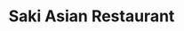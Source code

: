 ---
layout: place
title: "Saki Asian Restaurant"
permalink: /missouri/gladstone/saki-asian-restaurant.html
stateAbbr: MO
stateName: Missouri
cityName: Gladstone
seo:
  name: "Saki Asian Restaurant"
  type: Restaurant
  links: null
description: "Saki Asian Restaurant serves delicious sushi in Gladstone, Missouri. Try fresh Japanese dishes for a great dining experience. "
place_id: ChIJkbf167z3wIcRy4DxTBv97ek
photos:
  - name: >-
      places/ChIJkbf167z3wIcRy4DxTBv97ek/photos/AeeoHcKoK0jR4CqxqhSb_hvuufB_daplLHdkjWiCaLQLuRI5mfjfwVPCZ0miGDIGmHeHkxRvhS9hfAwxYhx7oDej38iFzt5Dv3cdoH1qENU0kUS28XqHut3V3gzH9t4wNz4hgZmuZ3ZEYvI4nYuJb2z93610GjKsWdulgUC5nrcQTwUwjvu6aNeshNNBqEd0XiXeuw022Y9DYhWo7kRVYKQRE1R76ap_KgNyB4pgKNPtc3w3bvsTUV_R4t5Y_2WuZNFYacwHyekA9mKOBsNmWtAKE1AMzXodPg1GcOOVPDYlOqCM9wtIEyi_hYqOsV9v8nma1mOmQHC2Z4bCBPBQRFdYzviRmup1uvm58KOF2tyz0Ff9tnjRZeI_-r2ZO5gmX4V2ckTvhmnEKE2WkHSZAlWOlcCtT9FcxZa2F0f72Hs_04PfNW12MU8a9vgPOyEFZP0s
    widthPx: 4080
    heightPx: 3072
    authorAttributions:
      - displayName: Alexander Vallar
        uri: https://maps.google.com/maps/contrib/103306450463099673445
        photoUri: >-
          https://lh3.googleusercontent.com/a-/ALV-UjU-h-ywPqYbbDh86nK0AuWR60FKGip0GANglYe2pnPArZtwifdU3g=s100-p-k-no-mo
    flagContentUri: >-
      https://www.google.com/local/imagery/report/?cb_client=maps_api_places.places_api&image_key=!1e10!2sCIABIhAGbwPTiA1qlmevy6AAB2EF&hl=en-US
    googleMapsUri: >-
      https://www.google.com/maps/place//data=!3m4!1e2!3m2!1sCIABIhAGbwPTiA1qlmevy6AAB2EF!2e10!4m2!3m1!1s0x87c0f7bcebf5b791:0xe9edfd1b4cf180cb
  - name: >-
      places/ChIJkbf167z3wIcRy4DxTBv97ek/photos/AeeoHcKqwvcGCNsPPnjElngSRrvuDMsI0Lz73dg3bJERuT1XrlIQFNRIjwK-q4nMnfFBYF8gCejk1QbILGt9IcKyE0MZ-raxbrrH8-OaewmXv7Do9zfC22-rSD_Cw4jPC-l_FaedAOXbbHLIF9A2S5fexJ6oCKAEH-n9FfYHLfDp8ATUHzndMOKwxuvYA8dVaJOM8tuY5OGO-fPkInAYr615HpmW9LYCyKblFJUdZ0osrpMqSWUyF4I9aLm261-ia2k5VBKcmDYQ7dH8cv4Kw8N9KeSe5kPaNKHOMA5HgPY4ivqNfEbFhW_AVDATy8mFR9ogQv0RMq8uV3p2eWOnX_GY9gg06OvWZaz3wIWtB44qnT1MqV1fpCrTwReQHYLwsuGL06zgpo1kFJVEX9iD8s2d6zTdt93d2w7czVh6n1rxgKDYZg
    widthPx: 4800
    heightPx: 3600
    authorAttributions:
      - displayName: Hermuleen Hebel
        uri: https://maps.google.com/maps/contrib/100002402995386378669
        photoUri: >-
          https://lh3.googleusercontent.com/a/ACg8ocL8nkt9hAHGUOH7RKqaY6AloQ7KoqXvYg655zf6Yix53v1QrA=s100-p-k-no-mo
    flagContentUri: >-
      https://www.google.com/local/imagery/report/?cb_client=maps_api_places.places_api&image_key=!1e10!2sCIHM0ogKEICAgMDwzrLzNQ&hl=en-US
    googleMapsUri: >-
      https://www.google.com/maps/place//data=!3m4!1e2!3m2!1sCIHM0ogKEICAgMDwzrLzNQ!2e10!4m2!3m1!1s0x87c0f7bcebf5b791:0xe9edfd1b4cf180cb
  - name: >-
      places/ChIJkbf167z3wIcRy4DxTBv97ek/photos/AeeoHcKsJngAB_WiPmQLuQn5LYw5pdWXVfUTHHNfgQ9yXbFmX6dWChKXpjJNYh341st8l72O_11eEg4N24-UqiLFU-SI4IipZp_trVbMrHrveR5y8dUX0yspAiakOHK-ry6Gr1Qs5VdZ4UfBMcE_IHc0gHEcvC5yJQvada-isADU-m5q85VYNCEox1UfPqppKVG3bBILmlN_aqss7dO8QmXezle8GEkDaJu7Q6e0qsMLz1nUg79KAz2cY1SDLsi6V7TSWmWdSTbBGfEpe15RSvUZsjhtAMfbGQFAfCMdrKQ7heKeNA
    widthPx: 640
    heightPx: 428
    authorAttributions:
      - displayName: Saki asian restaurant
        uri: https://maps.google.com/maps/contrib/107524237267449542699
        photoUri: >-
          https://lh3.googleusercontent.com/a/ACg8ocLU5fJKvTOcyO26aAcCNEt1rOs6Vxlzjs6xgrk1sbX_a76vdA=s100-p-k-no-mo
    flagContentUri: >-
      https://www.google.com/local/imagery/report/?cb_client=maps_api_places.places_api&image_key=!1e10!2sAF1QipO3wj2RVanYYJbtbEsipOXwZ3kLgASR69r3J_yH&hl=en-US
    googleMapsUri: >-
      https://www.google.com/maps/place//data=!3m4!1e2!3m2!1sAF1QipO3wj2RVanYYJbtbEsipOXwZ3kLgASR69r3J_yH!2e10!4m2!3m1!1s0x87c0f7bcebf5b791:0xe9edfd1b4cf180cb
  - name: >-
      places/ChIJkbf167z3wIcRy4DxTBv97ek/photos/AeeoHcLpjrZY3JdOuTYDZOv47XDnqxAYxnFhtAsGCMo8UFBh77x7elBs29dBSjabqpvFyDziUDrFLz05P10OIGnVD7aLtOTT7eK3-d80BxsKdH-Mm4iBg0kBR0u2SSu_3PUjBeoareyQXzyoi5cr8oPBErnmmuK2a2VpZwYDypJR28aKLvSRhbXT0FNolfAe3bUv6-wKHc61mOLYtWoqv8DaBcHk9VvbHLnwdOVJ_eiVDjWJkDmxgY4Uu138rwcjGcMD8KUiJ_58ecL2PT_BiSNmvBFar-2VwuvnAcNeCUnXPW06KPOx0cNY1-AgLo0f8tOrrp7uhzbBabh8DUPc1lM-SbCdq137r2FrBlcKCLjM71KoIcGxpfrluXgrq0T8UtTx-r7CAMfk1XvFa5Ooos44pAfEM7f310t-a8Fij4SrDEzxSwWj
    widthPx: 4800
    heightPx: 3005
    authorAttributions:
      - displayName: Tiara Hazelwood
        uri: https://maps.google.com/maps/contrib/103998863597843708676
        photoUri: >-
          https://lh3.googleusercontent.com/a-/ALV-UjXgomR_gN1JCuV31dLqYvTwdQuun0Pn9iR7kmozr5Mt6S88KAu-=s100-p-k-no-mo
    flagContentUri: >-
      https://www.google.com/local/imagery/report/?cb_client=maps_api_places.places_api&image_key=!1e10!2sCIHM0ogKEICAgMDIgLHFjwE&hl=en-US
    googleMapsUri: >-
      https://www.google.com/maps/place//data=!3m4!1e2!3m2!1sCIHM0ogKEICAgMDIgLHFjwE!2e10!4m2!3m1!1s0x87c0f7bcebf5b791:0xe9edfd1b4cf180cb
  - name: >-
      places/ChIJkbf167z3wIcRy4DxTBv97ek/photos/AeeoHcIZhsjv5HgVZNoMxjpGQOPaGWjnuNO8b1gHVUikIWUhq8v_G9eIuQqxyCvBwWI9Lnf64AY7Yod9ZkD8FRMZEUONWS6eg8-FRHvbmErB0Du6I6ku_nZUqDtvr5SJ0JoiW7GUgpRe2YqBdz-eJAEXg8hKhGsZ_ZQOVfXDWoQsK7e74Oud07WWBWP0Y-JfdxM4uHJWp_IElCMpep7tg3sgDYKTmUjG-dsvphO4gocc9eXtxp7kTDgooRkK7R2KVRLOSNohvoP7ifd4jfyAGmq6122f41G3Drc8ZT0cSGdah4epIeoUyxtf2OVS-nLVYbsFNvzWapT7UeNar-Oqe1Y0qF9zTplB-y1AKfkqP30zd7bc8uB3_CPE6p0mV2JXo020Wwz_9AVQZWe_J53ete1YO8DZHHQiJWrP3DNlBeZHmgT-5g
    widthPx: 2125
    heightPx: 826
    authorAttributions:
      - displayName: William Tate II
        uri: https://maps.google.com/maps/contrib/103902111715937987920
        photoUri: >-
          https://lh3.googleusercontent.com/a-/ALV-UjVdDz7K2xQilEK2-J-_khhKcEA84cRTPsl-hWHaTloSa8JHVnDa=s100-p-k-no-mo
    flagContentUri: >-
      https://www.google.com/local/imagery/report/?cb_client=maps_api_places.places_api&image_key=!1e10!2sCIHM0ogKEICAgMDI-LetXQ&hl=en-US
    googleMapsUri: >-
      https://www.google.com/maps/place//data=!3m4!1e2!3m2!1sCIHM0ogKEICAgMDI-LetXQ!2e10!4m2!3m1!1s0x87c0f7bcebf5b791:0xe9edfd1b4cf180cb
  - name: >-
      places/ChIJkbf167z3wIcRy4DxTBv97ek/photos/AeeoHcJBuCzW00PGXeukpUQxB5N44OrL1rvamwDuA5Wn7eCivjjbJoxseFR3s_VhF3LL5mBAUSJOmWVceChPWA9wbLhRdfGFOUEZjZI_O9cR78jK9CCkc6tPbzZAvCPJsI3FCUMFgtiSWdJ4AtlvZ-6bmh5oaqF0N8XvKkjivp-nJsSRjVNbQRNpCSdKf4cw4hWqJQySSsatkevm9TElqmx2rNK01fC02SCkt-5sNZd-j69aQuGC-3HwxFFpyAX-hpT6XcFh2qWycLwyvPNu5Kj_cjZZZFk1btc-G5pCP2v2S7WX8g
    widthPx: 960
    heightPx: 1200
    authorAttributions:
      - displayName: Saki asian restaurant
        uri: https://maps.google.com/maps/contrib/107524237267449542699
        photoUri: >-
          https://lh3.googleusercontent.com/a/ACg8ocLU5fJKvTOcyO26aAcCNEt1rOs6Vxlzjs6xgrk1sbX_a76vdA=s100-p-k-no-mo
    flagContentUri: >-
      https://www.google.com/local/imagery/report/?cb_client=maps_api_places.places_api&image_key=!1e10!2sAF1QipOBP8ukVONeGL1EcIuN0VdPYyOObe_UMctE6jn_&hl=en-US
    googleMapsUri: >-
      https://www.google.com/maps/place//data=!3m4!1e2!3m2!1sAF1QipOBP8ukVONeGL1EcIuN0VdPYyOObe_UMctE6jn_!2e10!4m2!3m1!1s0x87c0f7bcebf5b791:0xe9edfd1b4cf180cb
  - name: >-
      places/ChIJkbf167z3wIcRy4DxTBv97ek/photos/AeeoHcIJzkbNv-7MgkCOFPYBgBLo1LSFTlXLA-qCQvu6FtOJDJ62j3A4RK134gQ87O534AGQfIU6bc1iJCSIUM1KX_vAJQ5cNz-UV0ECYCcQfGYybl71e6QLqTrznt6kZXzygLIoQp-53ZuDG1Im12WiQdyTDcbxnGEjZCYF_apULTP_13wbcqLRFMwLLlUVuq0czGJDg6UA52-SUtdECJWLlI3LKQH4OXBhtauQ7kS2_B75o6qYYlH0css8dE3ly2RK6F5a4-pv607DMbBvH86qKaaOkOW3Fb8h5saN8QEzRypXeQ
    widthPx: 780
    heightPx: 624
    authorAttributions:
      - displayName: Saki asian restaurant
        uri: https://maps.google.com/maps/contrib/107524237267449542699
        photoUri: >-
          https://lh3.googleusercontent.com/a/ACg8ocLU5fJKvTOcyO26aAcCNEt1rOs6Vxlzjs6xgrk1sbX_a76vdA=s100-p-k-no-mo
    flagContentUri: >-
      https://www.google.com/local/imagery/report/?cb_client=maps_api_places.places_api&image_key=!1e10!2sAF1QipMQKD8y9LNXqAY_rIdlYBsHaterBX1ObwjSX8f4&hl=en-US
    googleMapsUri: >-
      https://www.google.com/maps/place//data=!3m4!1e2!3m2!1sAF1QipMQKD8y9LNXqAY_rIdlYBsHaterBX1ObwjSX8f4!2e10!4m2!3m1!1s0x87c0f7bcebf5b791:0xe9edfd1b4cf180cb
  - name: >-
      places/ChIJkbf167z3wIcRy4DxTBv97ek/photos/AeeoHcLDhhZJbdrEiIminB2Wnf6WSXp-uxbuLvs8on1PJh9KJKzLaGuAfVAUSDcooN5LQhs-m7xFcoDmWqOXyGe0QoX860W7bDWYF9uNw4eNhwbEp2yfqfVapQY0qbdmOTCbq2TswrA_ip8Gj6U-JtZWGgC384ry3Fwqow9oB_OLWYrlSOzF4nNbe0KTGuV1MhOttVnVduEps7Jv8asCyElmzeF4ygdCFf5opkhB0xrwVumNrstsysfIAl61i5tX57hHFU9CPmyPn7_n-pFvvEqwvhUr6_Kp4WBI1_sXs0iq5b1qnFaBiaRJ1k7qcnh0cyhV9DAOfI6ty-_lBOTDRYi2aXXV3S7VEu9AoHy2LAInffy875Hd5mgj_qVT632TzdhUbLFccwiySfa_Z9MAJzW_JWk3AuGOh5kFUP7EMkyqE_jwyw
    widthPx: 3024
    heightPx: 4032
    authorAttributions:
      - displayName: Elaina Gurung
        uri: https://maps.google.com/maps/contrib/118046921409589745945
        photoUri: >-
          https://lh3.googleusercontent.com/a-/ALV-UjXgO0ahyfKkkmmrMANUffzDX38PolMEyZ8Mt1g--a0WIJwuP1p0=s100-p-k-no-mo
    flagContentUri: >-
      https://www.google.com/local/imagery/report/?cb_client=maps_api_places.places_api&image_key=!1e10!2sCIHM0ogKEICAgMCw7szVKg&hl=en-US
    googleMapsUri: >-
      https://www.google.com/maps/place//data=!3m4!1e2!3m2!1sCIHM0ogKEICAgMCw7szVKg!2e10!4m2!3m1!1s0x87c0f7bcebf5b791:0xe9edfd1b4cf180cb
  - name: >-
      places/ChIJkbf167z3wIcRy4DxTBv97ek/photos/AeeoHcIwSTzqTLky-Ap3fGUBKiCdOLdLRbCBBhcbjHGU-0u0GNxBc_ltblIwqUbG0EQkKDs9aX2REhvgM6ddrLLrn8-ua-Pd8aJwITsAwRd6XP5kYNlI_7eNGAiQlt7Rw7XDCMhWkTZ3zsS3WYV-I6Re0u_pPuZ9FqPZDCMKCA4QhlDc8VlcWNEXVPBzVZDxoctDyutkkwiSBBXC0i97uFT76y471uhNvvfYjzrVJI35-nOp5320rBp43sQRlexG5EUWDpHdKHFoJIVH6IUwTttU7N4Vdt5u31S7guvsZYE7fuQv0eN-GyIAxX3-8cm2v0-54F_Hib1oARaZMaMKjqOo-O9_xK0oByw-GYQl_Dxn_bbCTvih7l424Nn5WhVWrREDjscM0_9DxK8s3E2Fh63XKwAuCmPwlT5kQr7nLTaH4ABOv6o
    widthPx: 3600
    heightPx: 4800
    authorAttributions:
      - displayName: Danielle Mays
        uri: https://maps.google.com/maps/contrib/115401331872284546416
        photoUri: >-
          https://lh3.googleusercontent.com/a-/ALV-UjWzmWjcI_LNazD3J3Sg0xyHvKp6_cdHvaHC3xkP_2CqKbowK94=s100-p-k-no-mo
    flagContentUri: >-
      https://www.google.com/local/imagery/report/?cb_client=maps_api_places.places_api&image_key=!1e10!2sCIHM0ogKEICAgMDgssTF5gE&hl=en-US
    googleMapsUri: >-
      https://www.google.com/maps/place//data=!3m4!1e2!3m2!1sCIHM0ogKEICAgMDgssTF5gE!2e10!4m2!3m1!1s0x87c0f7bcebf5b791:0xe9edfd1b4cf180cb
  - name: >-
      places/ChIJkbf167z3wIcRy4DxTBv97ek/photos/AeeoHcJSdOJV3ec9eEQp_wEJWSEIokxycHWnrtdl4iuya9mh_JYkXD7vwLsKyAO3ugMip7jPxfApsWFGsvYHZfwBbXBDol-qPFjfFg1ibGsS8WnwTW_5aQOXlflwEqzr_jugGZUtuiJjbR8Wcpiq1wxRLXX2gMJauTUve3CKprfc92wDDX1VaqadkVmMpE2mk9EegcUPpkj-v91meReLm_Nf90syjG27sZqAuFuyr7H5uwu36Rvw9z_lsFqGvdsG-cK9--hIhphXmNn0Pr_rSbKafb590hn3ve3M6zxdZnFompOsfz1heqUf22AV6paOlXZAfBD0x8PJGoGw6KcyOvr7u_I25CclMF33qHpy_cCHsYjuk1xG5Y_km0GSFJy2K5sgWArmpJReC1saZp7IV1VNh-yhYCf-v760FBViW22RA5M
    widthPx: 4000
    heightPx: 3000
    authorAttributions:
      - displayName: Leslie McCormick
        uri: https://maps.google.com/maps/contrib/106357095829797431483
        photoUri: >-
          https://lh3.googleusercontent.com/a-/ALV-UjWNxwFcUdkIrUdEsIObjhvfAQe46M6-je5L0fuBEHDL5ohOSrflOg=s100-p-k-no-mo
    flagContentUri: >-
      https://www.google.com/local/imagery/report/?cb_client=maps_api_places.places_api&image_key=!1e10!2sCIHM0ogKEICAgMCg6siaOQ&hl=en-US
    googleMapsUri: >-
      https://www.google.com/maps/place//data=!3m4!1e2!3m2!1sCIHM0ogKEICAgMCg6siaOQ!2e10!4m2!3m1!1s0x87c0f7bcebf5b791:0xe9edfd1b4cf180cb
address: 6253 N Oak Trafficway, Gladstone, MO 64118, USA
street: 6253 N Oak Trafficway
city: Gladstone
state: MO
zip: '64118'
country: USA
neighborhood: null
latitude: '39.207625'
longitude: '-94.575447'
accessibility_options:
  wheelchairAccessibleParking: true
  wheelchairAccessibleEntrance: true
  wheelchairAccessibleSeating: true
business_status: OPERATIONAL
name: Saki Asian Restaurant
google_maps_links:
  directionsUri: >-
    https://www.google.com/maps/dir//''/data=!4m7!4m6!1m1!4e2!1m2!1m1!1s0x87c0f7bcebf5b791:0xe9edfd1b4cf180cb!3e0
  placeUri: https://maps.google.com/?cid=16856407274014474443
  writeAReviewUri: >-
    https://www.google.com/maps/place//data=!4m3!3m2!1s0x87c0f7bcebf5b791:0xe9edfd1b4cf180cb!12e1
  reviewsUri: >-
    https://www.google.com/maps/place//data=!4m4!3m3!1s0x87c0f7bcebf5b791:0xe9edfd1b4cf180cb!9m1!1b1
  photosUri: >-
    https://www.google.com/maps/place//data=!4m3!3m2!1s0x87c0f7bcebf5b791:0xe9edfd1b4cf180cb!10e5
primary_type: Japanese Restaurant
opening_hours:
  regular: null
  current: null
secondary_opening_hours:
  regular:
    weekdayDescriptions: null
    type: null
  current:
    weekdayDescriptions: null
    type: null
phone: null
price_level: null
price_range: null
rating: null
rating_count: 0
website: null
reviews: null
parking_options: null
payment_options: null
allow_dogs: null
curbside_pickup: null
delivery: null
dine_in: null
good_for_children: null
good_for_groups: null
good_for_sports: null
live_music: null
menu_for_children: null
outdoor_seating: null
reservable: null
restroom: null
serves_beer: null
serves_breakfast: null
serves_brunch: null
serves_cocktails: null
serves_coffee: null
serves_dinner: null
serves_dessert: null
serves_lunch: null
serves_vegetarian_food: null
serves_wine: null
takeout: null
update_category: essentials
summary: null

---